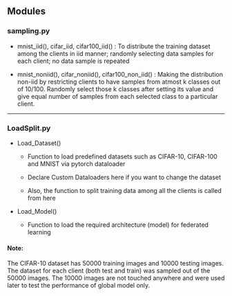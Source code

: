 ## Modules

### sampling.py

* mnist_iid(), cifar_iid, cifar100_iid() : To distribute the training dataset among the clients in iid manner; randomly selecting data samples for each client; no data sample is repeated 

* mnist_noniid(), cifar_noniid(), cifar100_non_iid() : Making the distribution non-iid by restricting clients to have samples from atmost k classes out of 10/100. Randomly select those k classes after setting its value and give equal number of samples from each selected class to a particular client.

---

### LoadSplit.py

* Load_Dataset()

	* Function to load predefined datasets such as CIFAR-10, CIFAR-100 and MNIST via pytorch dataloader

	* Declare Custom Dataloaders here if you want to change the dataset

    * Also, the function to split training data among all the clients is called from here 

* Load_Model()

	* Function to load the required architecture (model) for federated learning


#### Note:

The CIFAR-10 dataset has 50000 training images and 10000 testing images. The dataset for each client (both test and train) was sampled out of the 50000 images. The 10000 images are not touched anywhere and were used later to test the performance of global model only.